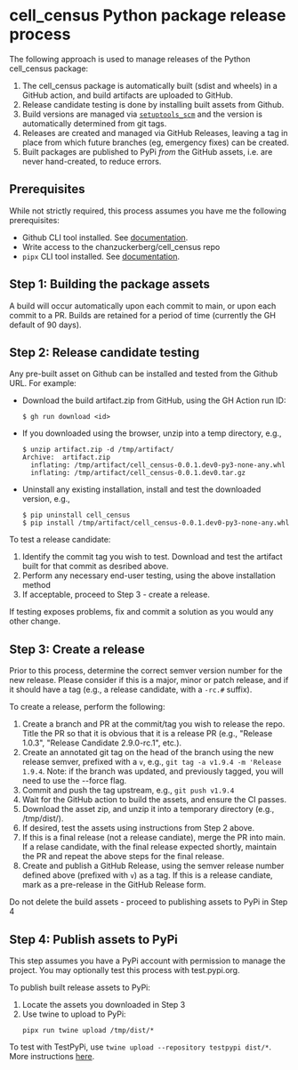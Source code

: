 # cell_census Python package release process

The following approach is used to manage releases of the Python cell_census package:

1. The cell_census package is automatically built (sdist and wheels) in a GitHub action, and build artifacts are uploaded to GitHub.
2. Release candidate testing is done by installing built assets from Github.
3. Build versions are managed via [`setuptools_scm`](https://github.com/pypa/setuptools_scm) and the version is automatically determined from git tags.
4. Releases are created and managed via GitHub Releases, leaving a tag in place from which future branches (eg, emergency fixes) can be created.
5. Built packages are published to PyPi _from_ the GitHub assets, i.e. are never hand-created, to reduce errors.

## Prerequisites

While not strictly required, this process assumes you have me the following prerequisites:

- Github CLI tool installed. See [documentation](https://cli.github.com/).
- Write access to the chanzuckerberg/cell_census repo
- `pipx` CLI tool installed. See [documentation](https://pypa.github.io/pipx/).

## Step 1: Building the package assets

A build will occur automatically upon each commit to main, or upon each commit to a PR. Builds are retained for a period of time (currently the GH default of 90 days).

## Step 2: Release candidate testing

Any pre-built asset on Github can be installed and tested from the Github URL. For example:

- Download the build artifact.zip from GitHub, using the GH Action run ID:
  ```shell
  $ gh run download <id>
  ```
- If you downloaded using the browser, unzip into a temp directory, e.g.,
  ```shell
  $ unzip artifact.zip -d /tmp/artifact/
  Archive:  artifact.zip
    inflating: /tmp/artifact/cell_census-0.0.1.dev0-py3-none-any.whl
    inflating: /tmp/artifact/cell_census-0.0.1.dev0.tar.gz
  ```
- Uninstall any existing installation, install and test the downloaded version, e.g.,
  ```shell
  $ pip uninstall cell_census
  $ pip install /tmp/artifact/cell_census-0.0.1.dev0-py3-none-any.whl
  ```

To test a release candidate:

1. Identify the commit tag you wish to test. Download and test the artifact built for that commit as desribed above.
2. Perform any necessary end-user testing, using the above installation method
3. If acceptable, proceed to Step 3 - create a release.

If testing exposes problems, fix and commit a solution as you would any other change.

## Step 3: Create a release

Prior to this process, determine the correct semver version number for the new release. Please consider if this is a major, minor or patch release, and if it should have a tag (e.g., a release candidate, with a `-rc.#` suffix).

To create a release, perform the following:

1. Create a branch and PR at the commit/tag you wish to release the repo. Title the PR so that it is obvious that it is a release PR (e.g., "Release 1.0.3", "Release Candidate 2.9.0-rc.1", etc.).
2. Create an annotated git tag on the head of the branch using the new release semver, prefixed with a `v`, e.g., `git tag -a v1.9.4 -m 'Release 1.9.4`. Note: if the branch was updated, and previously tagged, you will need to use the --force flag.
3. Commit and push the tag upstream, e.g., `git push v1.9.4`
4. Wait for the GitHub action to build the assets, and ensure the CI passes.
5. Download the asset zip, and unzip it into a temporary directory (e.g., /tmp/dist/).
6. If desired, test the assets using instructions from Step 2 above.
7. If this is a final release (not a release candiate), merge the PR into main. If a relase candidate, with the final release expected shortly, maintain the PR and repeat the above steps for the final release.
8. Create and publish a GitHub Release, using the semver release number defined above (prefixed with `v`) as a tag. If this is a release candiate, mark as a pre-release in the GitHub Release form.

Do not delete the build assets - proceed to publishing assets to PyPi in Step 4

## Step 4: Publish assets to PyPi

This step assumes you have a PyPi account with permission to manage the project. You may optionally test this process with test.pypi.org.

To publish built release assets to PyPi:

1. Locate the assets you downloaded in Step 3
2. Use twine to upload to PyPi:
   ```shell
   pipx run twine upload /tmp/dist/*
   ```

To test with TestPyPi, use `twine upload --repository testpypi dist/*`. More instructions [here](https://packaging.python.org/en/latest/guides/using-testpypi/).
